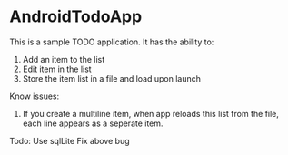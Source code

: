 # AndroidTodoApp
This is a sample TODO application.
It has the ability to:
1) Add an item to the list
2) Edit item in the list
3) Store the item list in a file and load upon launch

Know issues:
1) If you create a multiline item, when app reloads this list from the file, each line appears as a seperate item.

Todo:
Use sqlLite
Fix above bug


